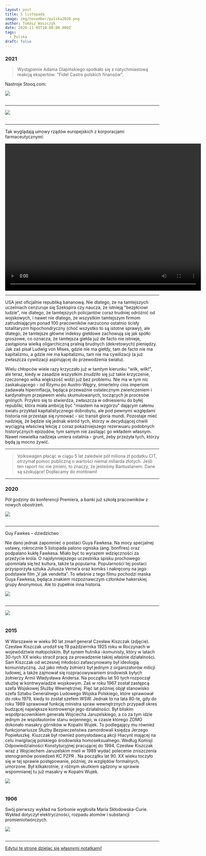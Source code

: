 ```yaml
---
layout: post
title: 5 listopada
image: img/november/polska2020.png
author: Tomasz Waszczyk
date: 2020-11-05T10:00:00.000Z
tags:
  - Polska
draft: false
---
```


### 2021

> Wystąpienie Adama Glapińskiego spotkało się z natychmiastową reakcją ekspertów: "Fidel Castro polskich finansów".

Nastroje Stooq.com:

<img src="./img/november/inflacjanastroje.png"><br><br>

---

<img src="./img/november/kreskryptowalut.jpeg"><br><br>

---

Tak wyglądają umowy rządów europejskich z korporacjami farmaceutycznymi:

<video width="640" height="480" controls>
<source src="./movies/november/umowyeu.mp4" type="video/mp4">
Your browser does not support the video tag.
</video>

---

USA jest oficjalnie republiką bananową. Nie dlatego, że na tamtejszych uczelniach cenzuruje się Szekspira czy naucza, że istnieją "bezpłciowi ludzie", nie dlatego, że tamtejszych policjantów coraz trudniej odróżnić od wojskowych, i nawet nie dlatego, że wszystkim tamtejszym firmom zatrudniającym ponad 100 pracowników narzucono ostatnio ścisły totalitaryzm hipochondryczny (choć wszystko to są istotne sprawy), ale dlatego, że tamtejsze główne indeksy giełdowe zachowują się jak spółki groszowe, co oznacza, że tamtejsza giełda już de facto nie istnieje, zastąpiona wielką oligarchiczną pralnią brudnych (dekretowych) pieniędzy. Jak zaś pisał Ludwig von Mises, gdzie nie ma giełdy, tam de facto nie ma kapitalizmu, a gdzie nie ma kapitalizmu, tam nie ma cywilizacji (a już zwłaszcza cywilizacji aspirującej do przewodzenia światu).

Wielu chłopców wiele razy krzyczało już w tamtym kierunku "wilk, wilk!", ale teraz, kiedy w zasadzie wszystkim znudziło się już takie krzyczenie, rzeczonego wilka większość widzi już bez problemu. Nie ma w tym nic zaskakującego - od Rzymu po Austro-Węgry, śmiertelny cios imperiom zadawała hiperinflacja, będąca przeważnie ostatecznym zwieńczeniem i kardynalnym przejawem wielu skumulowanych, toczących je procesów gnilnych. Przykro się to stwierdza, zwłaszcza w odniesieniu do byłej republiki, która miała ambicję być "miastem na wzgórzu" dającym całemu światu przykład kapitalistycznego dobrobytu, ale pod pewnymi względami historia nie przestaje się rymować - sic transit gloria mundi.
Pozostaje mieć nadzieję, że będzie się jednak wśród tych, którzy w decydującej chwili wyciągną właściwą lekcję z coraz pokaźniejszego rezerwuaru podobnych historycznych epizodów, tym samym nie zasilając go wkładem własnym. Nawet niewielka nadzieja umiera ostatnia - grunt, żeby przeżyła tych, którzy będą ją mocno żywić.

---

> Volkswagen płacąc w ciągu 5 lat zaledwie pół miliona zł podatku CIT, otrzymał pomoc publiczną o wartości niemal miliarda złotych.  Jeśli ten raport nic nie zmieni, to znaczy, że jesteśmy Bantustanem. Dane są szokujące! Dopłacamy do montowni!

---

### 2020

Pół godziny do konferencji Premiera, a banki już szkołą pracowników z nowych obostrzeń.

<img src="./img/november/banki.jpg"><br><br>

---

Guy Fawkes – dziedzictwo

Nie dano jednak zapomnieć o postaci Guya Fawkesa. Na mocy specjalnej ustawy, rokrocznie 5 listopada palono ogniska (ang. bonfires) oraz podpalano kukłę Fawkesa. Miało być to wyrazem wdzięczności za przeżycie króla. O najsłynniejszego uczestnika spisku prochowego upomniała się też kultura, także ta popularna. Popularności tej postaci przysporzyła sztuka Juliusza Verne’a oraz komiks i nakręcony na jego podstawie film „V jak vendetta”. To właśnie z tego filmu pochodzi maska Guya Fawkesa, będąca znakiem rozpoznawczym członków hakerskiej grupy Anonymous. Ale to zupełnie inna historia.

<img src="./img/november/anonymous.jpg"><br><br>

---

<img src="./img/november/polska2020.png"><br><br>

### 2015

W Warszawie w wieku 90 lat zmarł generał Czesław Kiszczak (zdjęcie).
Czesław Kiszczak urodził się 19 października 1925 roku w Roczynach w województwie małopolskim. Był synem hutnika -komunisty, który w latach 30-tych XX wieku stracił pracę za prowadzenie takiej właśnie działalności. Sam Kiszczak od wczesnej młodości zafascynowany był ideologią komunistyczną. Już jako młody żołnierz był jednym z organizatorów milicji ludowej, a także zajmował się rozpracowywaniem środowisk byłych żołnierzy Armii Władysława Andersa. Na początku lat 50 tych rozpoczął służbę w kontrwywiadzie wojskowym. Zaś w roku 1967 został zastępcą szefa Wojskowej Służby Wewnętrznej. Pięć lat później objął stanowisko szefa Sztabu Generalnego Ludowego Wojska Polskiego, które sprawował do roku 1979, kiedy to został szefem WSW. Jednak to na lata 80-te, gdy do roku 1989 sprawował funkcję ministra spraw wewnętrznych przypadł okres budzącej największe kontrowersje jego działalności. Był bliskim współpracownikiem generała Wojciecha Jaruzelskiego, a co za tym idzie jednym ze współautorów stanu wojennego, w czasie którego ZOMO dokonało masakry górników w Kopalni Wujek. To podlegający mu również funkcjonariusze Służby Bezpieczeństwa zamordowali księdza Jerzego Popiełuszkę. Kiszczak był również pomysłodawcą akcji Hiacynt mającej na celu inwigilację polskiego środowiska homoseksualnego. Według Komisji Odpowiedzialności Konstytucyjnej pracującej do 1994, Czesław Kiszczak wraz z Wojciechem Jaruzelskim mieli w 1989 wydać polecenie zniszczenia stenogramów posiedzeń KC PZPR . Na początku lat 90. XX wieku toczyło się w tej sprawie postępowanie, później, ze względów formalnych, umorzone.
Był kilkakrotnie, z różnym skutkiem sądzony w sprawie wspomnianej tu już masakry w Kopalni Wujek.

<img src="./img/november/kiszczak.jpg"/><br><br>

### 1906

Swój pierwszy wykład na Sorbonie wygłosiła Maria Skłodowska-Curie. Wykład dotyczył elektryczności, rozpadu atomów i substancji promieniotwórczych.

<img src="./img/november/mariacurie.jpg"/><br><br>

---

<a href="https://github.com/TomaszWaszczyk/historia.waszczyk.com/edit/master/src/content/november-5.md" target="_blank">Edytuj tę stronę dzieląc się własnymi notatkami!</a>
